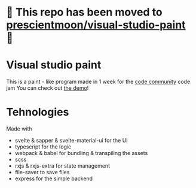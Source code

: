 # 🚧 This repo has been moved to [prescientmoon/visual-studio-paint](https://github.com/prescientmoon/visual-studio-paint) 🚧
# Visual studio paint

This is a paint - like program made in 1 week for the [code community](https://discord.gg/RFPVysw) code jam
You can check out [the demo](http://visual-studio-paint.herokuapp.com/)!

# Tehnologies

Made with

- svelte & sapper & svelte-material-ui for the UI
- typescript for the logic
- webpack & babel for bundling & transpiling the assets
- scss
- rxjs & rxjs-extra for state management
- file-saver to save files
- express for the simple backend

